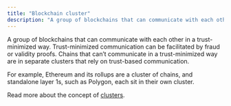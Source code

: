 ```yaml
---
title: "Blockchain cluster"
description: "A group of blockchains that can communicate with each other in a trust-minimized way."
---
```


A group of blockchains that can communicate with each other in a trust-minimized way. Trust-minimized communication can be facilitated by fraud or validity proofs. Chains that can’t communicate in a trust-minimized way are in separate clusters that rely on trust-based communication.

For example, Ethereum and its rollups are a cluster of chains, and standalone layer 1s, such as Polygon, each sit in their own cluster.

Read more about the concept of [clusters](https://blog.celestia.org/clusters/).